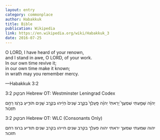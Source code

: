 ```yaml
---
layout: entry
category: commonplace
author: Habakkuk
title: Bible
publication: Wikipedia
link: https://en.wikipedia.org/wiki/Habakkuk_3
date: 2016-07-25
---
```


O LORD, I have heard of your renown,  
<br>and I stand in awe, O LORD, of your work.
<br>In our own time revive it; 
<br>in our own time make it known; 
<br>in wrath may you remember mercy. 

—Habakkuk 3:2


חבקוק 3:2 Hebrew OT: Westminster Leningrad Codex

יְהוָ֗ה שָׁמַ֣עְתִּי שִׁמְעֲךָ֮ יָרֵאתִי֒ יְהוָ֗ה פָּֽעָלְךָ֙ בְּקֶ֤רֶב שָׁנִים֙ חַיֵּ֔יהוּ בְּקֶ֥רֶב שָׁנִ֖ים תֹּודִ֑יעַ בְּרֹ֖גֶז רַחֵ֥ם תִּזְכֹּֽור׃


חבקוק 3:2 Hebrew OT: WLC (Consonants Only)

יהוה שמעתי שמעך יראתי יהוה פעלך בקרב שנים חייהו בקרב שנים תודיע ברגז רחם תזכור׃
